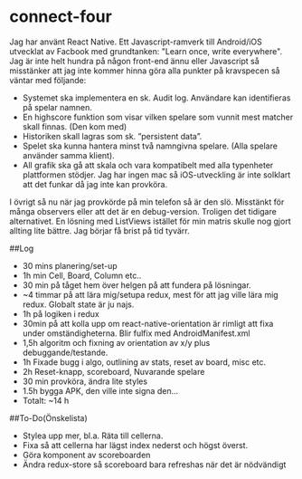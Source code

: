 # connect-four
Jag har använt React Native. Ett Javascript-ramverk till Android/iOS utvecklat av Facbook med grundtanken: "Learn once, write everywhere".
Jag är inte helt hundra på någon front-end ännu eller Javascript så  misstänker att jag inte kommer hinna göra alla punkter på kravspecen så väntar med följande:
- Systemet ska implementera en sk. Audit log. Användare kan identifieras på spelar namnen.
- En highscore funktion som visar vilken spelare som vunnit mest matcher skall finnas. (Den kom med)
- Historiken skall lagras som sk. ”persistent data”.
- Spelet ska kunna hantera minst två namngivna spelare. (Alla spelare använder samma
klient).
- All grafik ska gå att skala och vara kompatibelt med alla typenheter plattformen stödjer. Jag har ingen mac så iOS-utveckling är inte solklart att det funkar då jag inte kan provköra.

I övrigt så nu när jag provkörde på min telefon så är den slö. Misstänkt för många observers eller att det är en debug-version. Troligen det tidigare alternativet.
En lösning med ListViews istället för min matris skulle nog gjort allting lite bättre. Jag börjar få brist på tid tyvärr.


##Log
- 30 mins planering/set-up
- 1h min Cell, Board, Column etc..
- 30 min på tåget hem över helgen på att fundera på lösningar.
- ~4 timmar på att lära mig/setupa redux, mest för att jag ville lära mig redux. Globalt state är ju najs.
- 1h på logiken i redux
- 30min på att kolla upp om react-native-orientation är rimligt att fixa under omständigheterna. Blir fulfix med AndroidManifest.xml
- 1,5h algoritm och fixning av orientation av x/y plus debuggande/testande.
- 1h Fixade bugg i algo, outlining av stats, reset av board, misc etc.
- 2h Reset-knapp, scoreboard, Nuvarande spelare
- 30 min provköra, ändra lite styles
- 1.5h bygga APK, den ville inte signa den...
- Totalt: ~14 h

##To-Do(Önskelista)
- Stylea upp mer, bl.a. Räta till cellerna.
- Fixa så att cellerna har lägst index nederst och högst överst.
- Göra komponent av scoreboarden
- Ändra redux-store så scoreboard bara refreshas när det är nödvändigt
